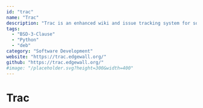 ```yaml
---
id: "trac"
name: "Trac"
description: "Trac is an enhanced wiki and issue tracking system for software development projects."
tags:
  - "BSD-3-Clause"
  - "Python"
  - "deb"
category: "Software Development"
website: "https://trac.edgewall.org/"
github: "https://trac.edgewall.org/"
#image: "/placeholder.svg?height=300&width=400"
---
```


# Trac
